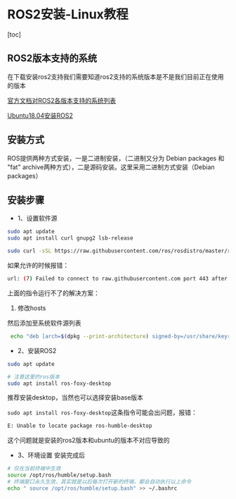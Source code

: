 # ROS2安装-Linux教程

[toc]

## ROS2版本支持的系统

在下载安装ros2支持我们需要知道ros2支持的系统版本是不是我们目前正在使用的版本

[官方文档对ROS2各版本支持的系统列表](https://www.ros.org/reps/rep-2000.html#foxy-fitzroy-may-2020-may-2023)

[Ubuntu18.04安装ROS2](https://blog.csdn.net/fanshuaifang/article/details/114399792?spm=1001.2101.3001.6650.10&utm_medium=distribute.pc_relevant.none-task-blog-2%7Edefault%7EBlogCommendFromBaidu%7ERate-10-114399792-blog-122810537.t0_searchtargeting_v1&depth_1-utm_source=distribute.pc_relevant.none-task-blog-2%7Edefault%7EBlogCommendFromBaidu%7ERate-10-114399792-blog-122810537.t0_searchtargeting_v1&utm_relevant_index=17)

## 安装方式 

ROS提供两种方式安装，一是二进制安装，（二进制又分为 Debian packages 和 "fat" archive两种方式），二是源码安装。这里采用二进制方式安装（Debian packages）

## 安装步骤

* 1、设置软件源 
```bash
sudo apt update
sudo apt install curl gnupg2 lsb-release
```

```bash
sudo curl -sSL https://raw.githubusercontent.com/ros/rosdistro/master/ros.key -o /usr/share/keyrings/ros-archive-keyring.gpg
```

如果允许的时候报错：

```bash
url: (7) Failed to connect to raw.githubusercontent.com port 443 after 8 ms: Connection refused
```

上面的指令运行不了的解决方案：
1. 修改hosts



 然后添加至系统软件源列表 
 
```bash
 echo "deb [arch=$(dpkg --print-architecture) signed-by=/usr/share/keyrings/ros-archive-keyring.gpg] http://packages.ros.org/ros2/ubuntu $(lsb_release -cs) main" | sudo tee /etc/apt/sources.list.d/ros2.list > /dev/null
```

* 2、安装ROS2 

```bash
sudo apt update 

# 注意这里的ros版本
sudo apt install ros-foxy-desktop 
```

推荐安装desktop，当然也可以选择安装base版本

`sudo apt install ros-foxy-desktop`这条指令可能会出问题，报错：

```bash
E: Unable to locate package ros-humble-desktop
```

这个问题就是安装的ros2版本和ubuntu的版本不对应导致的



* 3、环境设置 安装完成后 

```bash
# 仅在当前终端中生效
source /opt/ros/humble/setup.bash
# 终端窗口永久生效，其实就是以后每次打开新的终端，都会自动执行以上命令
echo " source /opt/ros/humble/setup.bash" >> ~/.bashrc
```

